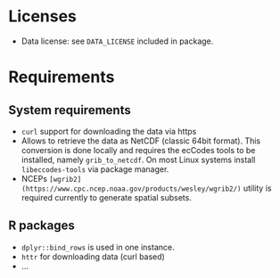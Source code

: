 

# Licenses

* Data license: see `DATA_LICENSE` included in package.

# Requirements

## System requirements

* `curl` support for downloading the data via https
* Allows to retrieve the data as NetCDF (classic 64bit format). This conversion
    is done locally and requires the ecCodes tools to be installed, namely
    `grib_to_netcdf`. On most Linux systems install `libeccodes-tools` via
    package manager.
* NCEPs `[wgrib2](https://www.cpc.ncep.noaa.gov/products/wesley/wgrib2/)` utility
    is required currently to generate spatial subsets. 

## R packages

* `dplyr::bind_rows` is used in one instance.
* `httr` for downloading data (curl based)
* ...



